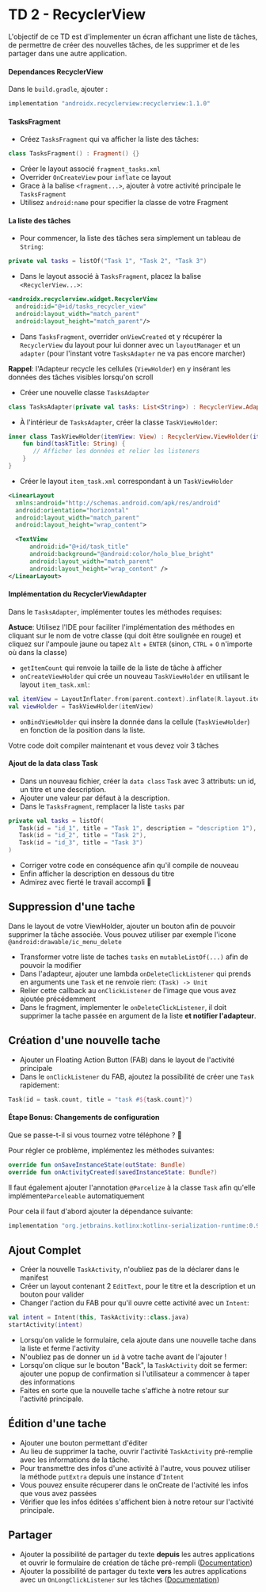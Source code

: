 # TD 2 - RecyclerView

L'objectif de ce TD est d'implementer un écran affichant une liste de tâches, de permettre de créer des nouvelles tâches, de les supprimer et de les partager dans une autre application.

#### Dependances RecyclerView
Dans le `build.gradle`, ajouter :

```groovy
implementation "androidx.recyclerview:recyclerview:1.1.0"
```

#### TasksFragment
- Créez `TasksFragment` qui va afficher la liste des tâches:
```kotlin
class TasksFragment() : Fragment() {}
```
- Créer le layout associé `fragment_tasks.xml`
- Overrider `OnCreateView` pour `inflate` ce layout
- Grace à la balise `<fragment...>`, ajouter à votre activité principale le `TasksFragment `
- Utilisez `android:name` pour specifier la classe de votre Fragment

#### La liste des tâches

- Pour commencer, la liste des tâches sera simplement un tableau de `String`:

```kotlin
private val tasks = listOf("Task 1", "Task 2", "Task 3")
```

- Dans le layout associé à `TasksFragment`, placez la balise `<RecyclerView...>`:

```xml
<androidx.recyclerview.widget.RecyclerView
  android:id="@+id/tasks_recycler_view"
  android:layout_width="match_parent"
  android:layout_height="match_parent"/>
```

- Dans `TasksFragment`, overrider `onViewCreated` et y récupérer la `RecyclerView` du layout pour lui donner avec un `layoutManager` et un `adapter` (pour l'instant votre `TasksAdapter` ne va pas encore marcher)

**Rappel**: l'Adapteur recycle les cellules (`ViewHolder`) en y insérant les données des tâches visibles lorsqu'on scroll

- Créer une nouvelle classe `TasksAdapter`

```kotlin
class TasksAdapter(private val tasks: List<String>) : RecyclerView.Adapter<TaskViewHolder>() {}
```

- À l'intérieur de `TasksAdapter`, créer la classe `TaskViewHolder`:

```kotlin
inner class TaskViewHolder(itemView: View) : RecyclerView.ViewHolder(itemView) {
	fun bind(taskTitle: String) {
	   // Afficher les données et relier les listeners
	}
}
```

- Créer le layout `item_task.xml` correspondant à un `TaskViewHolder`

```xml
<LinearLayout 
  xmlns:android="http://schemas.android.com/apk/res/android"
  android:orientation="horizontal" 
  android:layout_width="match_parent"
  android:layout_height="wrap_content">

  <TextView
      android:id="@+id/task_title"
      android:background="@android:color/holo_blue_bright"
      android:layout_width="match_parent"
      android:layout_height="wrap_content" />
</LinearLayout>
```

#### Implémentation du RecyclerViewAdapter

Dans le `TasksAdapter`, implémenter toutes les méthodes requises:

**Astuce**: Utilisez l'IDE pour faciliter l'implémentation des méthodes en cliquant sur le nom de votre classe (qui doit être soulignée en rouge) et cliquez sur l'ampoule jaune ou tapez `Alt` + `ENTER` (sinon, `CTRL` + `O` n'importe où dans la classe)

- `getItemCount` qui renvoie la taille de la liste de tâche à afficher
- `onCreateViewHolder` qui crée un nouveau `TaskViewHolder` en utilisant le layout `item_task.xml`: 

```kotlin
val itemView = LayoutInflater.from(parent.context).inflate(R.layout.item_task, parent, false)
val viewHolder = TaskViewHolder(itemView)
```

- `onBindViewHolder` qui insère la donnée dans la cellule (`TaskViewHolder`) en fonction de la position dans la liste.

Votre code doit compiler maintenant et vous devez voir 3 tâches

#### Ajout de la data class Task

- Dans un nouveau fichier, créer la `data class` `Task` avec 3 attributs: un id, un titre et une description. 
- Ajouter une valeur par défaut à la description.
- Dans le `TasksFragment`, remplacer la liste `tasks` par

 ```kotlin       
private val tasks = listOf(
	Task(id = "id_1", title = "Task 1", description = "description 1"), 
	Task(id = "id_2", title = "Task 2"), 
	Task(id = "id_3", title = "Task 3")
)
```

- Corriger votre code en conséquence afin qu'il compile de nouveau
- Enfin afficher la description en dessous du titre
- Admirez avec fierté le travail accompli 🤩

## Suppression d'une tache

Dans le layout de votre ViewHolder, ajouter un bouton afin de pouvoir supprimer la tâche associée. Vous pouvez utiliser par exemple l'icone `@android:drawable/ic_menu_delete`

- Transformer votre liste de taches `tasks` en `mutableListOf(...)` afin de pouvoir la modifier 
- Dans l'adapteur, ajouter une lambda `onDeleteClickListener` qui prends en arguments une `Task` et ne renvoie rien: `(Task) -> Unit`
- Relier cette callback au `onClickListener` de l'image que vous avez ajoutée précédemment
- Dans le fragment, implementer le `onDeleteClickListener`, il doit supprimer la tache passée en argument de la liste **et notifier l'adapteur**.

## Création d'une nouvelle tache

- Ajouter un Floating Action Button (FAB) dans le layout de l'activité principale
- Dans le `onClickListener` du FAB, ajoutez la possibilité de créer une `Task` rapidement: 

```kotlin
Task(id = task.count, title = "task #${task.count}")
```


#### Étape Bonus: Changements de configuration

Que se passe-t-il si vous tournez votre téléphone ? 🤔

Pour régler ce problème, implémentez les méthodes suivantes:

```kotlin
override fun onSaveInstanceState(outState: Bundle)
override fun onActivityCreated(savedInstanceState: Bundle?)
```

Il faut également ajouter l'annotation `@Parcelize` à la classe `Task` afin qu'elle implémente`Parceleable` automatiquement 

Pour cela il faut d'abord ajouter la dépendance suivante:

```groovy
implementation "org.jetbrains.kotlinx:kotlinx-serialization-runtime:0.9.1"
```

## Ajout Complet

- Créer la nouvelle `TaskActivity`, n'oubliez pas de la déclarer dans le manifest
- Créer un layout contenant 2 `EditText`, pour le titre et la description et un bouton pour valider
- Changer l'action du FAB pour qu'il ouvre cette activité avec un `Intent`:

```kotlin
val intent = Intent(this, TaskActivity::class.java)
startActivity(intent)
```
- Lorsqu'on valide le formulaire, cela ajoute dans une nouvelle tache dans la liste et ferme l'activity
- N'oubliez pas de donner un `id` à votre tache avant de l'ajouter !
- Lorsqu'on clique sur le bouton "Back", la `TaskActivity` doit se fermer: ajouter une popup de confirmation si l'utilisateur a commencer à taper des informations
- Faites en sorte que la nouvelle tache s'affiche à notre retour sur l'activité principale.

## Édition d'une tache

- Ajouter une bouton permettant d'éditer
- Au lieu de supprimer la tache, ouvrir l'activité `TaskActivity` pré-remplie avec les informations de la tâche.
- Pour transmettre des infos d'une activité à l'autre, vous pouvez utiliser la méthode `putExtra` depuis une instance d'`Intent`
- Vous pouvez ensuite récuperer dans le onCreate de l'activité les infos que vous avez passées
- Vérifier que les infos éditées s'affichent bien à notre retour sur l'activité principale.

## Partager

- Ajouter la possibilité de partager du texte **depuis** les autres applications et ouvrir le formulaire de création de tâche pré-rempli ([Documentation][1])
- Ajouter la possibilité de partager du texte **vers** les autres applications avec un `OnLongClickListener` sur les tâches ([Documentation][2])

[1]: https://developer.android.com/training/sharing/receive

[2]: https://developer.android.com/training/sharing/send
